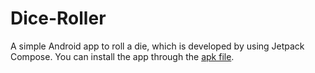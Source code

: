 # Dice-Roller
A simple Android app to roll a die, which is developed by using Jetpack Compose.
You can install the app through the [apk file](https://github.com/smh997/Dice-Roller/blob/master/Dice%20Roller.apk).
